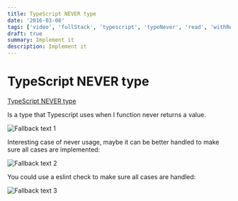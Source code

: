 ```yaml
---
title: TypeScript NEVER type
date: '2016-03-08'
tags: ['video', 'fullStack', 'typescript', 'typeNever', 'read', 'withResume']
draft: true
summary: Implement it
description: Implement it
---
```

# TypeScript NEVER type


[TypeScript NEVER type](https://www.youtube.com/watch?v=aldIFYWu6xc&ab_channel=BasaratCodes)

Is a type that Typescript uses when I function never returns a value.

![Fallback text 1](/static/assets/pasted-image-20221008092419.png)


Interesting case of never usage, maybe it can be better handled to make sure all cases are implemented:

![Fallback text 2](/static/assets/pasted-image-20221008092738.png)


You could use a eslint check to make sure all cases are handled:

![Fallback text 3](/static/assets/pasted-image-20221008093836.png)



